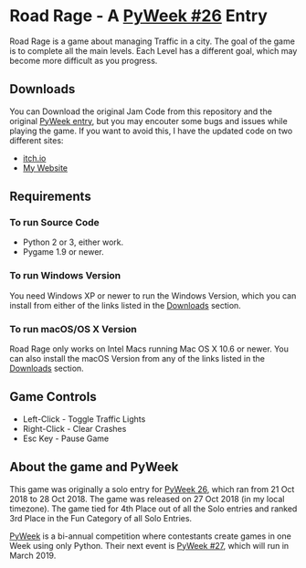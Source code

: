 # Road Rage - A [PyWeek #26](https://pyweek.org/26/) Entry

Road Rage is a game about managing Traffic in a city. The goal of the game is to complete all the main levels. Each Level has a different goal, which may become more difficult as you progress.

## Downloads

You can Download the original Jam Code from this repository and the original [PyWeek entry](https://pyweek.org/e/deep26), but you may encouter some bugs and issues while playing the game. If you want to avoid this, I have the updated code on two different sites:

* [itch.io](https://oriondark7.itch.io/road-rage)
* [My Website](http://oriondark7.com)

## Requirements
### To run Source Code
* Python 2 or 3, either work.
* Pygame 1.9 or newer.

### To run Windows Version
You need Windows XP or newer to run the Windows Version, which you can install from either of the links listed in the [Downloads](#Downloads) section.

### To run macOS/OS X Version
Road Rage only works on Intel Macs running Mac OS X 10.6 or newer. You can also install the macOS Version from any of the links listed in the [Downloads](#Downloads) section.

## Game Controls

* Left-Click - Toggle Traffic Lights
* Right-Click - Clear Crashes
* Esc Key - Pause Game

## About the game and PyWeek

This game was originally a solo entry for [PyWeek 26](https://pyweek.org/26), which ran from 21 Oct 2018 to 28 Oct 2018. The game was released on 27 Oct 2018 (in my local timezone). The game tied for 4th Place out of all the Solo entries and ranked 3rd Place in the Fun Category of all Solo Entries.

[PyWeek](https://pyweek.org/) is a bi-annual competition where contestants create games in one Week using only Python. Their next event is [PyWeek #27](https://pyweek.org/27/), which will run in March 2019.
